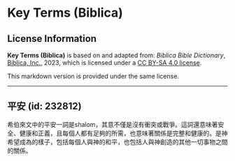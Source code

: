 # Key Terms (Biblica)

## License Information

**Key Terms (Biblica)** is based on and adapted from: _Biblica Bible Dictionary_, [Biblica, Inc.](https://www.biblica.com/), 2023, which is licensed under a [CC BY-SA 4.0 license](https://creativecommons.org/licenses/by-sa/4.0/legalcode.en).

This markdown version is provided under the same license.



--------------------------------

## 平安 (id: 232812)

希伯來文中的平安一詞是shalom，其意不僅是沒有衝突或戰爭。這詞還意味著安全、健康和正義，且每個人都有足夠的所需，也意味著關係是完整和健康的。是神希望成為的樣子，包括每個人與神的和平，也包括人與神創造的其他一切事物之間的關係。


